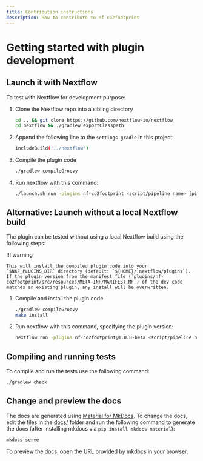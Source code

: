 ```yaml
---
title: Contribution instructions
description: How to contribute to nf-co2footprint
---
```


# Getting started with plugin development

## Launch it with Nextflow

To test with Nextflow for development purpose:

1. Clone the Nextflow repo into a sibling directory

   ```bash
   cd .. && git clone https://github.com/nextflow-io/nextflow
   cd nextflow && ./gradlew exportClasspath
   ```
2. Append the following line to the `settings.gradle` in this project:

   ```bash
   includeBuild('../nextflow')
   ```
3. Compile the plugin code

   ```bash
   ./gradlew compileGroovy
   ```
4. Run nextflow with this command:

   ```bash
   ./launch.sh run -plugins nf-co2footprint <script/pipeline name> [pipeline params]
   ```

## Alternative: Launch without a local Nextflow build

The plugin can be tested without using a local Nextflow build using the following steps:

!!! warning

    This will install the compiled plugin code into your `$NXF_PLUGINS_DIR` directory (default: `${HOME}/.nextflow/plugins`). 
    If the plugin version from the manifest file (`plugins/nf-co2footprint/src/resources/META-INF/MANIFEST.MF`) of the dev code matches an existing plugin, any install will be overwritten.

1. Compile and install the plugin code

   ```bash
   ./gradlew compileGroovy
   make install
   ```

2. Run nextflow with this command, specifying the plugin version:

   ```bash
   nextflow run -plugins nf-co2footprint@1.0.0-beta <script/pipeline name> [pipeline params]
   ```


## Compiling and running tests

To compile and run the tests use the following command:

```bash
./gradlew check
```


## Change and preview the docs

The docs are generated using [Material for MkDocs](https://squidfunk.github.io/mkdocs-material/). To change the docs, edit the files in the [docs/](docs/) folder and run the following command to generate the docs (after installing mkdocs via `pip install mkdocs-material`):

```bash
mkdocs serve
```

To preview the docs, open the URL provided by mkdocs in your browser.